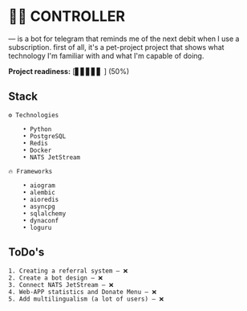 # 👨‍✈️ CONTROLLER

— is a bot for telegram that reminds me of the next debit when I use a subscription. first of all, 
it's a pet-project project that shows what technology I'm familiar with and what I'm capable of doing.

**Project readiness:** [▋▋▋▋▋     ] (50%)

## Stack
    
    ⚙️ Technologies

        • Python
        • PostgreSQL
        • Redis
        • Docker
        • NATS JetStream
    
    🔥 Frameworks
        
        • aiogram
        • alembic
        • aioredis
        • asyncpg
        • sqlalchemy
        • dynaconf
        • loguru

## ToDo's

    1. Creating a referral system — ❌
    2. Create a bot design — ❌
    3. Connect NATS JetStream — ❌
    4. Web-APP statistics and Donate Menu — ❌
    5. Add multilingualism (a lot of users) — ❌